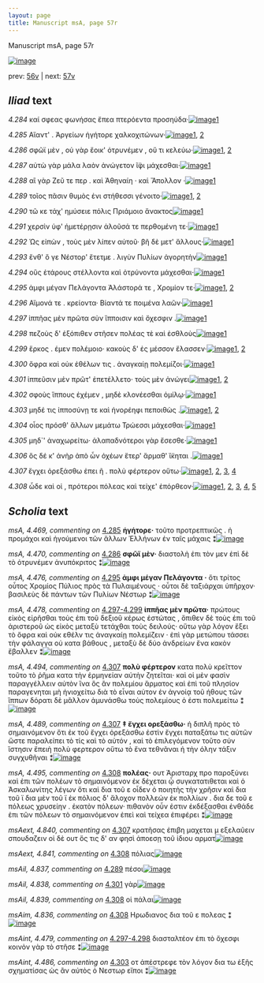 ```yaml
---
layout: page
title: Manuscript msA, page 57r
---
```


Manuscript msA, page 57r

[![image](http://www.homermultitext.org/iipsrv?OBJ=IIP,1.0&FIF=/project/homer/pyramidal/deepzoom/hmt/vaimg/2017a/VA057RN_0058.tif&WID=100&CVT=JPEG)](http://www.homermultitext.org/ict2/?urn=urn:cite2:hmt:vaimg.2017a:VA057RN_0058)

prev:  [56v](../56v/) | next:  [57v](../57v/)

## *Iliad* text

*4.284* <a id="4.284"/> καί σφεας φωνήσας ἔπεα πτερόεντα προσηύδα·[![image](http://www.homermultitext.org/iipsrv?OBJ=IIP,1.0&FIF=/project/homer/pyramidal/deepzoom/hmt/vaimg/2017a/VA057RN_0058.tif&RGN=0.1982,0.2074,0.4374,0.0361&WID=1000&CVT=JPEG)](http://www.homermultitext.org/ict2/?urn=urn:cite2:hmt:vaimg.2017a:VA057RN_0058@0.1982,0.2074,0.4374,0.0361)[1](#msA_4.784)

*4.285* <a id="4.285"/> Αἴαντ' . Ἀργείων ἡγήτορε χαλκοχιτώνων·[![image](http://www.homermultitext.org/iipsrv?OBJ=IIP,1.0&FIF=/project/homer/pyramidal/deepzoom/hmt/vaimg/2017a/VA057RN_0058.tif&RGN=0.1962,0.2284,0.4004,0.0361&WID=1000&CVT=JPEG)](http://www.homermultitext.org/ict2/?urn=urn:cite2:hmt:vaimg.2017a:VA057RN_0058@0.1962,0.2284,0.4004,0.0361)[1](#msA_4.469), [2](#msA_4.784)

*4.286* <a id="4.286"/> σφῶϊ μὲν , οὐ γὰρ ἔοικ' ὀτρυνέμεν , οὔ τι κελεύω·[![image](http://www.homermultitext.org/iipsrv?OBJ=IIP,1.0&FIF=/project/homer/pyramidal/deepzoom/hmt/vaimg/2017a/VA057RN_0058.tif&RGN=0.1992,0.2472,0.4044,0.0361&WID=1000&CVT=JPEG)](http://www.homermultitext.org/ict2/?urn=urn:cite2:hmt:vaimg.2017a:VA057RN_0058@0.1992,0.2472,0.4044,0.0361)[1](#msA_4.784), [2](#msA_4.470)

*4.287* <a id="4.287"/> αὐτὼ γὰρ μάλα λαὸν ἀνώγετον ῖ̈φι μάχεσθαι·[![image](http://www.homermultitext.org/iipsrv?OBJ=IIP,1.0&FIF=/project/homer/pyramidal/deepzoom/hmt/vaimg/2017a/VA057RN_0058.tif&RGN=0.1932,0.269,0.4044,0.0361&WID=1000&CVT=JPEG)](http://www.homermultitext.org/ict2/?urn=urn:cite2:hmt:vaimg.2017a:VA057RN_0058@0.1932,0.269,0.4044,0.0361)[1](#msA_4.784)

*4.288* <a id="4.288"/> αἲ γὰρ Ζεῦ τε περ . καὶ Ἀθηναίη · καὶ Ἄπολλον ·[![image](http://www.homermultitext.org/iipsrv?OBJ=IIP,1.0&FIF=/project/homer/pyramidal/deepzoom/hmt/vaimg/2017a/VA057RN_0058.tif&RGN=0.1952,0.2878,0.4044,0.0361&WID=1000&CVT=JPEG)](http://www.homermultitext.org/ict2/?urn=urn:cite2:hmt:vaimg.2017a:VA057RN_0058@0.1952,0.2878,0.4044,0.0361)[1](#msA_4.784)

*4.289* <a id="4.289"/> τοῖος πᾶσιν θυμὸς ἐνι στήθεσσι γένοιτο·[![image](http://www.homermultitext.org/iipsrv?OBJ=IIP,1.0&FIF=/project/homer/pyramidal/deepzoom/hmt/vaimg/2017a/VA057RN_0058.tif&RGN=0.1892,0.3065,0.3744,0.0361&WID=1000&CVT=JPEG)](http://www.homermultitext.org/ict2/?urn=urn:cite2:hmt:vaimg.2017a:VA057RN_0058@0.1892,0.3065,0.3744,0.0361)[1](#msA_4.784), [2](#msAil_4.837)

*4.290* <a id="4.290"/> τῶ κε τάχ' ημύσειε πόλις Πριάμοιο ἄνακτος[![image](http://www.homermultitext.org/iipsrv?OBJ=IIP,1.0&FIF=/project/homer/pyramidal/deepzoom/hmt/vaimg/2017a/VA057RN_0058.tif&RGN=0.1872,0.3223,0.4104,0.0361&WID=1000&CVT=JPEG)](http://www.homermultitext.org/ict2/?urn=urn:cite2:hmt:vaimg.2017a:VA057RN_0058@0.1872,0.3223,0.4104,0.0361)[1](#msA_4.784)

*4.291* <a id="4.291"/> χερσὶν ὑφ' ἡμετέρῃσιν ἁλοῦσά τε περθομένη τε·[![image](http://www.homermultitext.org/iipsrv?OBJ=IIP,1.0&FIF=/project/homer/pyramidal/deepzoom/hmt/vaimg/2017a/VA057RN_0058.tif&RGN=0.1832,0.3426,0.4254,0.0361&WID=1000&CVT=JPEG)](http://www.homermultitext.org/ict2/?urn=urn:cite2:hmt:vaimg.2017a:VA057RN_0058@0.1832,0.3426,0.4254,0.0361)[1](#msA_4.784)

*4.292* <a id="4.292"/> Ὡς εἰπὼν , τοὺς μὲν λίπεν αὐτοῦ· βῆ δὲ μετ' ἄλλους·[![image](http://www.homermultitext.org/iipsrv?OBJ=IIP,1.0&FIF=/project/homer/pyramidal/deepzoom/hmt/vaimg/2017a/VA057RN_0058.tif&RGN=0.1862,0.3621,0.4254,0.0361&WID=1000&CVT=JPEG)](http://www.homermultitext.org/ict2/?urn=urn:cite2:hmt:vaimg.2017a:VA057RN_0058@0.1862,0.3621,0.4254,0.0361)[1](#msA_4.784)

*4.293* <a id="4.293"/> ἔνθ' ὅ γε Νέστορ' ἔτετμε . λιγὺν Πυλίων ἀγορητὴν[![image](http://www.homermultitext.org/iipsrv?OBJ=IIP,1.0&FIF=/project/homer/pyramidal/deepzoom/hmt/vaimg/2017a/VA057RN_0058.tif&RGN=0.1902,0.3794,0.3924,0.0361&WID=1000&CVT=JPEG)](http://www.homermultitext.org/ict2/?urn=urn:cite2:hmt:vaimg.2017a:VA057RN_0058@0.1902,0.3794,0.3924,0.0361)[1](#msA_4.784)

*4.294* <a id="4.294"/> οὓς ἑτάρους στέλλοντα καὶ ὀτρύνοντα μάχεσθαι·[![image](http://www.homermultitext.org/iipsrv?OBJ=IIP,1.0&FIF=/project/homer/pyramidal/deepzoom/hmt/vaimg/2017a/VA057RN_0058.tif&RGN=0.1922,0.3959,0.4194,0.0413&WID=1000&CVT=JPEG)](http://www.homermultitext.org/ict2/?urn=urn:cite2:hmt:vaimg.2017a:VA057RN_0058@0.1922,0.3959,0.4194,0.0413)[1](#msA_4.784)

*4.295* <a id="4.295"/> ἀμφι μέγαν Πελάγοντα Ἀλάστορά τε , Χρομίον τε·[![image](http://www.homermultitext.org/iipsrv?OBJ=IIP,1.0&FIF=/project/homer/pyramidal/deepzoom/hmt/vaimg/2017a/VA057RN_0058.tif&RGN=0.1882,0.4155,0.4194,0.0413&WID=1000&CVT=JPEG)](http://www.homermultitext.org/ict2/?urn=urn:cite2:hmt:vaimg.2017a:VA057RN_0058@0.1882,0.4155,0.4194,0.0413)[1](#msA_4.784), [2](#msA_4.476)

*4.296* <a id="4.296"/> Αἵμονά τε . κρείοντα· Βίαντά τε ποιμένα λαῶν·[![image](http://www.homermultitext.org/iipsrv?OBJ=IIP,1.0&FIF=/project/homer/pyramidal/deepzoom/hmt/vaimg/2017a/VA057RN_0058.tif&RGN=0.1872,0.4343,0.4194,0.0413&WID=1000&CVT=JPEG)](http://www.homermultitext.org/ict2/?urn=urn:cite2:hmt:vaimg.2017a:VA057RN_0058@0.1872,0.4343,0.4194,0.0413)[1](#msA_4.784)

*4.297* <a id="4.297"/> ἱππῆας μὲν πρῶτα σὺν ἵπποισιν καὶ ὄχεσφιν .[![image](http://www.homermultitext.org/iipsrv?OBJ=IIP,1.0&FIF=/project/homer/pyramidal/deepzoom/hmt/vaimg/2017a/VA057RN_0058.tif&RGN=0.1882,0.4606,0.4304,0.0353&WID=1000&CVT=JPEG)](http://www.homermultitext.org/ict2/?urn=urn:cite2:hmt:vaimg.2017a:VA057RN_0058@0.1882,0.4606,0.4304,0.0353)[1](#msA_4.784)

*4.298* <a id="4.298"/> πεζοὺς δ' ἐξόπιθεν στῆσεν πολέας τὲ καὶ ἐσθλοὺς[![image](http://www.homermultitext.org/iipsrv?OBJ=IIP,1.0&FIF=/project/homer/pyramidal/deepzoom/hmt/vaimg/2017a/VA057RN_0058.tif&RGN=0.1862,0.4771,0.4304,0.0331&WID=1000&CVT=JPEG)](http://www.homermultitext.org/ict2/?urn=urn:cite2:hmt:vaimg.2017a:VA057RN_0058@0.1862,0.4771,0.4304,0.0331)[1](#msA_4.784)

*4.299* <a id="4.299"/> ἕρκος . έμεν πολέμοιο· κακοὺς δ' ἐς μέσσον ἔλασσεν·[![image](http://www.homermultitext.org/iipsrv?OBJ=IIP,1.0&FIF=/project/homer/pyramidal/deepzoom/hmt/vaimg/2017a/VA057RN_0058.tif&RGN=0.1902,0.4966,0.4304,0.0331&WID=1000&CVT=JPEG)](http://www.homermultitext.org/ict2/?urn=urn:cite2:hmt:vaimg.2017a:VA057RN_0058@0.1902,0.4966,0.4304,0.0331)[1](#msAint_4.482), [2](#msA_4.784)

*4.300* <a id="4.300"/> ὄφρα καὶ οὐκ ἐθέλων τις . ἀναγκαίῃ πολεμίζοι·[![image](http://www.homermultitext.org/iipsrv?OBJ=IIP,1.0&FIF=/project/homer/pyramidal/deepzoom/hmt/vaimg/2017a/VA057RN_0058.tif&RGN=0.1832,0.5124,0.4304,0.0331&WID=1000&CVT=JPEG)](http://www.homermultitext.org/ict2/?urn=urn:cite2:hmt:vaimg.2017a:VA057RN_0058@0.1832,0.5124,0.4304,0.0331)[1](#msA_4.784)

*4.301* <a id="4.301"/> ἱππεῦσιν μὲν πρῶτ' ἐπετέλλετο· τοὺς μὲν ἀνώγει[![image](http://www.homermultitext.org/iipsrv?OBJ=IIP,1.0&FIF=/project/homer/pyramidal/deepzoom/hmt/vaimg/2017a/VA057RN_0058.tif&RGN=0.1842,0.5297,0.4184,0.0391&WID=1000&CVT=JPEG)](http://www.homermultitext.org/ict2/?urn=urn:cite2:hmt:vaimg.2017a:VA057RN_0058@0.1842,0.5297,0.4184,0.0391)[1](#msA_4.784), [2](#msAil_4.838)

*4.302* <a id="4.302"/> σφοὺς ἵππους ἐχέμεν , μηδὲ κλονέεσθαι ὁμίλῳ·[![image](http://www.homermultitext.org/iipsrv?OBJ=IIP,1.0&FIF=/project/homer/pyramidal/deepzoom/hmt/vaimg/2017a/VA057RN_0058.tif&RGN=0.1742,0.5492,0.4234,0.0346&WID=1000&CVT=JPEG)](http://www.homermultitext.org/ict2/?urn=urn:cite2:hmt:vaimg.2017a:VA057RN_0058@0.1742,0.5492,0.4234,0.0346)[1](#msA_4.784)

*4.303* <a id="4.303"/> μηδέ τις ἱπποσύνῃ τε καὶ ἠνορέηφι πεποιθὼς .[![image](http://www.homermultitext.org/iipsrv?OBJ=IIP,1.0&FIF=/project/homer/pyramidal/deepzoom/hmt/vaimg/2017a/VA057RN_0058.tif&RGN=0.1812,0.5672,0.4224,0.0383&WID=1000&CVT=JPEG)](http://www.homermultitext.org/ict2/?urn=urn:cite2:hmt:vaimg.2017a:VA057RN_0058@0.1812,0.5672,0.4224,0.0383)[1](#msAint_4.486), [2](#msA_4.784)

*4.304* <a id="4.304"/> οἶος πρόσθ' ἄλλων μεμάτω Τρώεσσι μάχεσθαι·[![image](http://www.homermultitext.org/iipsrv?OBJ=IIP,1.0&FIF=/project/homer/pyramidal/deepzoom/hmt/vaimg/2017a/VA057RN_0058.tif&RGN=0.1852,0.5845,0.4054,0.0383&WID=1000&CVT=JPEG)](http://www.homermultitext.org/ict2/?urn=urn:cite2:hmt:vaimg.2017a:VA057RN_0058@0.1852,0.5845,0.4054,0.0383)[1](#msA_4.784)

*4.305* <a id="4.305"/> μηδ`' ἀναχωρείτω· ἀλαπαδνότεροι γὰρ ἔσεσθε·[![image](http://www.homermultitext.org/iipsrv?OBJ=IIP,1.0&FIF=/project/homer/pyramidal/deepzoom/hmt/vaimg/2017a/VA057RN_0058.tif&RGN=0.1842,0.6048,0.4284,0.0413&WID=1000&CVT=JPEG)](http://www.homermultitext.org/ict2/?urn=urn:cite2:hmt:vaimg.2017a:VA057RN_0058@0.1842,0.6048,0.4284,0.0413)[1](#msA_4.784)

*4.306* <a id="4.306"/> ὃς δέ κ' ἀνὴρ ἀπὸ ὧν ὀχέων ἕτερ' ἅρμαθ' ἵ̈κηται .[![image](http://www.homermultitext.org/iipsrv?OBJ=IIP,1.0&FIF=/project/homer/pyramidal/deepzoom/hmt/vaimg/2017a/VA057RN_0058.tif&RGN=0.1832,0.6228,0.4224,0.0398&WID=1000&CVT=JPEG)](http://www.homermultitext.org/ict2/?urn=urn:cite2:hmt:vaimg.2017a:VA057RN_0058@0.1832,0.6228,0.4224,0.0398)[1](#msA_4.784)

*4.307* <a id="4.307"/> ἔγχει ὀρεξάσθω ἐπει ῆ . πολὺ φέρτερον οὕτω·[![image](http://www.homermultitext.org/iipsrv?OBJ=IIP,1.0&FIF=/project/homer/pyramidal/deepzoom/hmt/vaimg/2017a/VA057RN_0058.tif&RGN=0.1662,0.6424,0.4224,0.0398&WID=1000&CVT=JPEG)](http://www.homermultitext.org/ict2/?urn=urn:cite2:hmt:vaimg.2017a:VA057RN_0058@0.1662,0.6424,0.4224,0.0398)[1](#msA_4.784), [2](#msAext_4.840), [3](#msA_4.489), [4](#msA_4.494)

*4.308* <a id="4.308"/> ὧδε καὶ οἱ , πρότεροι πόλεας καὶ τείχε' ἐπόρθεον·[![image](http://www.homermultitext.org/iipsrv?OBJ=IIP,1.0&FIF=/project/homer/pyramidal/deepzoom/hmt/vaimg/2017a/VA057RN_0058.tif&RGN=0.1772,0.6619,0.4384,0.0413&WID=1000&CVT=JPEG)](http://www.homermultitext.org/ict2/?urn=urn:cite2:hmt:vaimg.2017a:VA057RN_0058@0.1772,0.6619,0.4384,0.0413)[1](#msAim_4.836), [2](#msAext_4.841), [3](#msA_4.784), [4](#msA_4.495), [5](#msAil_4.839)

## *Scholia* text

*msA, 4.469, commenting on* [4.285](#4.285)  <a id="msA_4.469"/> **ἡγήτορε·** τοῦτο προτρεπτικῶς . ἠ προμάχοι καὶ ἡγούμενοι τῶν ἄλλων Ἑλλήνων ἐν ταῖς μάχαις ⁑[![image](http://www.homermultitext.org/iipsrv?OBJ=IIP,1.0&FIF=/project/homer/pyramidal/deepzoom/hmt/vaimg/2017a/VA057RN_0058.tif&RGN=0.20081061,0.11521438,0.51179071,0.02365145&WID=1000&CVT=JPEG)](http://www.homermultitext.org/ict2/?urn=urn:cite2:hmt:vaimg.2017a:VA057RN_0058@0.20081061,0.11521438,0.51179071,0.02365145)

*msA, 4.470, commenting on* [4.286](#4.286)  <a id="msA_4.470"/> **σφῶϊ μὲν·** διαστολὴ ἐπι τὸν μεν ἐπὶ δὲ τὸ ὀτρυνέμεν ἀνυπόκριτος ⁑[![image](http://www.homermultitext.org/iipsrv?OBJ=IIP,1.0&FIF=/project/homer/pyramidal/deepzoom/hmt/vaimg/2017a/VA057RN_0058.tif&RGN=0.19620486,0.13540802,0.41893884,0.02185339&WID=1000&CVT=JPEG)](http://www.homermultitext.org/ict2/?urn=urn:cite2:hmt:vaimg.2017a:VA057RN_0058@0.19620486,0.13540802,0.41893884,0.02185339)

*msA, 4.476, commenting on* [4.295](#4.295)  <a id="msA_4.476"/> **ἀμφι μέγαν Πελάγοντα ·** ὅτι τρίτος οὗτος Χρομίος Πύλιος πρὸς τὰ Πυλαιμένους · οὗτοι δὲ ταξιάρχαι ὑπῆρχον· βασιλεὺς δὲ πάντων τῶν Πυλίων Νέστωρ ⁑[![image](http://www.homermultitext.org/iipsrv?OBJ=IIP,1.0&FIF=/project/homer/pyramidal/deepzoom/hmt/vaimg/2017a/VA057RN_0058.tif&RGN=0.61035372,0.40318119,0.18865144,0.06445367&WID=1000&CVT=JPEG)](http://www.homermultitext.org/ict2/?urn=urn:cite2:hmt:vaimg.2017a:VA057RN_0058@0.61035372,0.40318119,0.18865144,0.06445367)

*msA, 4.478, commenting on* [4.297-4.299](#4.297-4.299)  <a id="msA_4.478"/> **ἱππῆας μὲν πρῶτα·** πρώτους εἰκὸς εἰρῆσθαι τοὺς ἐπι τοῦ δεξιοῦ κέρως ἑστώτας , ὅπιθεν δὲ τοὺς ἐπι τοῦ ἀριστεροῦ ὡς εἰκὸς μεταξὺ τετάχθαι τοὺς δειλούς· οὕτω γὰρ λόγον ἕξει τὸ ὄφρα καὶ οὐκ εθέλν τις ἀναγκαίῃ πολεμίζειν · ἐπὶ γὰρ μετώπου τάσσει τὴν φάλαγγα οὐ κατα βάθους , μεταξὺ δὲ δύο ἀνδρείων ἔνα κακὸν ἔβαλλεν ⁑[![image](http://www.homermultitext.org/iipsrv?OBJ=IIP,1.0&FIF=/project/homer/pyramidal/deepzoom/hmt/vaimg/2017a/VA057RN_0058.tif&RGN=0.61790715,0.46514523,0.18975682,0.11092669&WID=1000&CVT=JPEG)](http://www.homermultitext.org/ict2/?urn=urn:cite2:hmt:vaimg.2017a:VA057RN_0058@0.61790715,0.46514523,0.18975682,0.11092669)

*msA, 4.494, commenting on* [4.307](#4.307)  <a id="msA_4.494"/> **πολὺ φέρτερον** κατα πολὺ κρεῖττον τοῦτο τὸ ῥῆμα κατα τὴν ἑρμηνείαν αὐτὴν ζητεῖται· καὶ οἱ μὲν φασὶν παραγγέλλειν αὐτὸν ἵνα ὃς ἂν πολεμίου ἅρματος καὶ ἐπὶ τοῦ πλησίον παραγενηται μὴ ἡνιοχείτω διὰ τὸ εἶναι αὐτον ἐν ἀγνοίᾳ τοῦ ήθους τῶν ἵππων δόρατι δὲ μᾶλλον ἀμυνάσθω τοὺς πολεμίους ὁ έστι πολεμείτω ⁑[![image](http://www.homermultitext.org/iipsrv?OBJ=IIP,1.0&FIF=/project/homer/pyramidal/deepzoom/hmt/vaimg/2017a/VA057RN_0058.tif&RGN=0.61016949,0.57109267,0.19970523,0.10705394&WID=1000&CVT=JPEG)](http://www.homermultitext.org/ict2/?urn=urn:cite2:hmt:vaimg.2017a:VA057RN_0058@0.61016949,0.57109267,0.19970523,0.10705394)

*msA, 4.489, commenting on* [4.307](#4.307)  <a id="msA_4.489"/> **‡ ἔγχει ορεξάσθω·** ἡ διπλῆ πρὸς τὸ σημαινόμενον ὅτι ἐκ τοῦ ἔγχει ὀρεξάσθω ἐστὶν ἔγχει παταξάτω τις αὐτῶν ὥστε παραλείπει τὸ τίς καὶ τὸ αὐτόν , καὶ τὸ ἐπιλεγόμενον τοῦτο σύν ἵστησιν ἔπειὴ πολὺ φερτερον οὕτω τὸ ἔνα τεθνᾶναι ἠ τὴν όλην τάξιν συγχυθῆναι ⁑[![image](http://www.homermultitext.org/iipsrv?OBJ=IIP,1.0&FIF=/project/homer/pyramidal/deepzoom/hmt/vaimg/2017a/VA057RN_0058.tif&RGN=0.16230656,0.70345781,0.64001474,0.04564315&WID=1000&CVT=JPEG)](http://www.homermultitext.org/ict2/?urn=urn:cite2:hmt:vaimg.2017a:VA057RN_0058@0.16230656,0.70345781,0.64001474,0.04564315)

*msA, 4.495, commenting on* [4.308](#4.308)  <a id="msA_4.495"/> **πολέας·** ουτ Ἀρισταρχ προ παροξύνει καὶ ἐπι τῶν πολέων τὸ σημαινόμενον ἐκ δέχεται ᾧ συγκατατιθεται καὶ ὁ Ἀσκαλωνίτης λέγων ὅτι καὶ δια τοῦ ε οἶδεν ὁ ποιητὴς τὴν χρῆσιν καὶ δια τοῦ ϊ δια μὲν τοῦ ϊ ἐκ πόλιος δ' ἄλοχον πολλεών ἐκ πολλίων . δια δε τοῦ ε πόλεως χρυσείην . ἑκατὸν πόλεων· πιθανὸν οὖν ἐστιν ἐκδέξασθαι ἐνθάδε ἐπι τῶν πόλεων τὸ σημαινόμενον ἐπεὶ καὶ τείχεα ἐπιφέρει ⁑[![image](http://www.homermultitext.org/iipsrv?OBJ=IIP,1.0&FIF=/project/homer/pyramidal/deepzoom/hmt/vaimg/2017a/VA057RN_0058.tif&RGN=0.18165070,0.73665284,0.61569639,0.06390041&WID=1000&CVT=JPEG)](http://www.homermultitext.org/ict2/?urn=urn:cite2:hmt:vaimg.2017a:VA057RN_0058@0.18165070,0.73665284,0.61569639,0.06390041)

*msAext, 4.840, commenting on* [4.307](#4.307)  <a id="msAext_4.840"/> κρατῆσας ἐπιβη μαχεται μ εξελαῦειν σπουδαζειν οἱ δὲ ουτ ὅς τις δ' αν φησὶ ἀποεσῃ τοῦ ἰδιου αρματ[![image](http://www.homermultitext.org/iipsrv?OBJ=IIP,1.0&FIF=/project/homer/pyramidal/deepzoom/hmt/vaimg/2017a/VA057RN_0058.tif&RGN=0.80747973,0.62005533,0.05361091,0.04771784&WID=1000&CVT=JPEG)](http://www.homermultitext.org/ict2/?urn=urn:cite2:hmt:vaimg.2017a:VA057RN_0058@0.80747973,0.62005533,0.05361091,0.04771784)

*msAext, 4.841, commenting on* [4.308](#4.308)  <a id="msAext_4.841"/> πόλιας[![image](http://www.homermultitext.org/iipsrv?OBJ=IIP,1.0&FIF=/project/homer/pyramidal/deepzoom/hmt/vaimg/2017a/VA057RN_0058.tif&RGN=0.78850405,0.68907331,0.05342668,0.01396957&WID=1000&CVT=JPEG)](http://www.homermultitext.org/ict2/?urn=urn:cite2:hmt:vaimg.2017a:VA057RN_0058@0.78850405,0.68907331,0.05342668,0.01396957)

*msAil, 4.837, commenting on* [4.289](#4.289)  <a id="msAil_4.837"/> πέσοι[![image](http://www.homermultitext.org/iipsrv?OBJ=IIP,1.0&FIF=/project/homer/pyramidal/deepzoom/hmt/vaimg/2017a/VA057RN_0058.tif&RGN=0.32792926,0.31078838,0.02560796,0.00788382&WID=1000&CVT=JPEG)](http://www.homermultitext.org/ict2/?urn=urn:cite2:hmt:vaimg.2017a:VA057RN_0058@0.32792926,0.31078838,0.02560796,0.00788382)

*msAil, 4.838, commenting on* [4.301](#4.301)  <a id="msAil_4.838"/> γὰρ[![image](http://www.homermultitext.org/iipsrv?OBJ=IIP,1.0&FIF=/project/homer/pyramidal/deepzoom/hmt/vaimg/2017a/VA057RN_0058.tif&RGN=0.50534267,0.53955740,0.01639646,0.00912863&WID=1000&CVT=JPEG)](http://www.homermultitext.org/ict2/?urn=urn:cite2:hmt:vaimg.2017a:VA057RN_0058@0.50534267,0.53955740,0.01639646,0.00912863)

*msAil, 4.839, commenting on* [4.308](#4.308)  <a id="msAil_4.839"/> οἱ πάλαι[![image](http://www.homermultitext.org/iipsrv?OBJ=IIP,1.0&FIF=/project/homer/pyramidal/deepzoom/hmt/vaimg/2017a/VA057RN_0058.tif&RGN=0.28684598,0.67012448,0.02726603,0.00774550&WID=1000&CVT=JPEG)](http://www.homermultitext.org/ict2/?urn=urn:cite2:hmt:vaimg.2017a:VA057RN_0058@0.28684598,0.67012448,0.02726603,0.00774550)

*msAim, 4.836, commenting on* [4.308](#4.308)  <a id="msAim_4.836"/> Ηρωδιανος δια τοῦ ε πολεας ⁑[![image](http://www.homermultitext.org/iipsrv?OBJ=IIP,1.0&FIF=/project/homer/pyramidal/deepzoom/hmt/vaimg/2017a/VA057RN_0058.tif&RGN=0.61366986,0.68298755,0.03039794,0.01950207&WID=1000&CVT=JPEG)](http://www.homermultitext.org/ict2/?urn=urn:cite2:hmt:vaimg.2017a:VA057RN_0058@0.61366986,0.68298755,0.03039794,0.01950207)

*msAint, 4.479, commenting on* [4.297-4.298](#4.297-4.298)  <a id="msAint_4.479"/> διασταλτέον ἐπι τὸ ὄχεσφι κοινὸν γὰρ τὸ στῆσε ⁑[![image](http://www.homermultitext.org/iipsrv?OBJ=IIP,1.0&FIF=/project/homer/pyramidal/deepzoom/hmt/vaimg/2017a/VA057RN_0058.tif&RGN=0.12601326,0.45477178,0.06890199,0.03001383&WID=1000&CVT=JPEG)](http://www.homermultitext.org/ict2/?urn=urn:cite2:hmt:vaimg.2017a:VA057RN_0058@0.12601326,0.45477178,0.06890199,0.03001383)

*msAint, 4.486, commenting on* [4.303](#4.303)  <a id="msAint_4.486"/> οτ ἀπέστρεφε τὸν λόγον δια τω ἑξῆς σχηματίσας ὡς ἂν αὐτὸς ὁ Νεστωρ εἴποι ⁑[![image](http://www.homermultitext.org/iipsrv?OBJ=IIP,1.0&FIF=/project/homer/pyramidal/deepzoom/hmt/vaimg/2017a/VA057RN_0058.tif&RGN=0.12251290,0.55670816,0.06669123,0.05504841&WID=1000&CVT=JPEG)](http://www.homermultitext.org/ict2/?urn=urn:cite2:hmt:vaimg.2017a:VA057RN_0058@0.12251290,0.55670816,0.06669123,0.05504841)